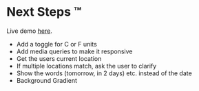 # Next Steps ™️

Live demo [here](https://weather-app-wine-two.vercel.app/).

* Add a toggle for C or F units
* Add media queries to make it responsive
* Get the users current location
* If multiple locations match, ask the user to clarify
* Show the words (tomorrow, in 2 days) etc. instead of the date
* Background Gradient
